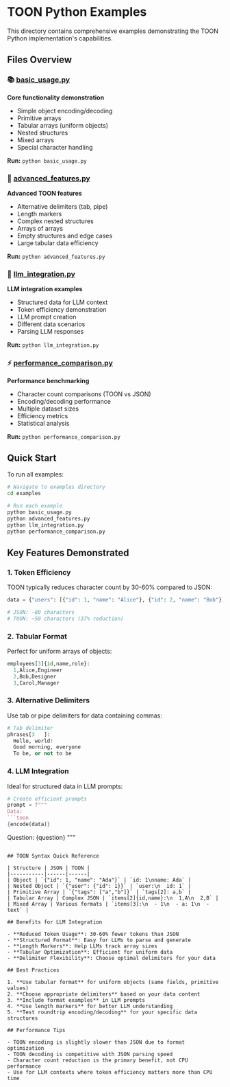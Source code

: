 # TOON Python Examples

This directory contains comprehensive examples demonstrating the TOON Python implementation's capabilities.

## Files Overview

### 📚 [basic_usage.py](./basic_usage.py)
**Core functionality demonstration**

- Simple object encoding/decoding
- Primitive arrays
- Tabular arrays (uniform objects)
- Nested structures
- Mixed arrays
- Special character handling

**Run:** `python basic_usage.py`

### 🚀 [advanced_features.py](./advanced_features.py)
**Advanced TOON features**

- Alternative delimiters (tab, pipe)
- Length markers
- Complex nested structures
- Arrays of arrays
- Empty structures and edge cases
- Large tabular data efficiency

**Run:** `python advanced_features.py`

### 🤖 [llm_integration.py](./llm_integration.py)
**LLM integration examples**

- Structured data for LLM context
- Token efficiency demonstration
- LLM prompt creation
- Different data scenarios
- Parsing LLM responses

**Run:** `python llm_integration.py`

### ⚡ [performance_comparison.py](./performance_comparison.py)
**Performance benchmarking**

- Character count comparisons (TOON vs JSON)
- Encoding/decoding performance
- Multiple dataset sizes
- Efficiency metrics
- Statistical analysis

**Run:** `python performance_comparison.py`

## Quick Start

To run all examples:

```bash
# Navigate to examples directory
cd examples

# Run each example
python basic_usage.py
python advanced_features.py
python llm_integration.py
python performance_comparison.py
```

## Key Features Demonstrated

### 1. **Token Efficiency**
TOON typically reduces character count by 30-60% compared to JSON:

```python
data = {"users": [{"id": 1, "name": "Alice"}, {"id": 2, "name": "Bob"}]}

# JSON: ~80 characters
# TOON: ~50 characters (37% reduction)
```

### 2. **Tabular Format**
Perfect for uniform arrays of objects:

```python
employees[3]{id,name,role}:
  1,Alice,Engineer
  2,Bob,Designer
  3,Carol,Manager
```

### 3. **Alternative Delimiters**
Use tab or pipe delimiters for data containing commas:

```python
# Tab delimiter
phrases[3	]:
  Hello, world!
  Good morning, everyone
  To be, or not to be
```

### 4. **LLM Integration**
Ideal for structured data in LLM prompts:

```python
# Create efficient prompts
prompt = f"""
Data:
```toon
{encode(data)}
```

Question: {question}
"""
```

## TOON Syntax Quick Reference

| Structure | JSON | TOON |
|-----------|------|------|
| Object | `{"id": 1, "name": "Ada"}` | `id: 1\nname: Ada` |
| Nested Object | `{"user": {"id": 1}}` | `user:\n  id: 1` |
| Primitive Array | `{"tags": ["a","b"]}` | `tags[2]: a,b` |
| Tabular Array | Complex JSON | `items[2]{id,name}:\n  1,A\n  2,B` |
| Mixed Array | Various formats | `items[3]:\n  - 1\n  - a: 1\n  - text` |

## Benefits for LLM Integration

- **Reduced Token Usage**: 30-60% fewer tokens than JSON
- **Structured Format**: Easy for LLMs to parse and generate
- **Length Markers**: Help LLMs track array sizes
- **Tabular Optimization**: Efficient for uniform data
- **Delimiter Flexibility**: Choose optimal delimiters for your data

## Best Practices

1. **Use tabular format** for uniform objects (same fields, primitive values)
2. **Choose appropriate delimiters** based on your data content
3. **Include format examples** in LLM prompts
4. **Use length markers** for better LLM understanding
5. **Test roundtrip encoding/decoding** for your specific data structures

## Performance Tips

- TOON encoding is slightly slower than JSON due to format optimization
- TOON decoding is competitive with JSON parsing speed
- Character count reduction is the primary benefit, not CPU performance
- Use for LLM contexts where token efficiency matters more than CPU time